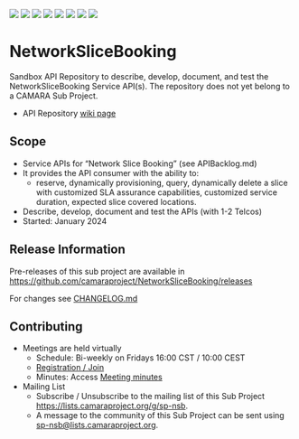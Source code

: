 ﻿<a href="https://github.com/camaraproject/NetworkSliceBooking/commits/" title="Last Commit"><img src="https://img.shields.io/github/last-commit/camaraproject/NetworkSliceBooking?style=plastic"></a>
<a href="https://github.com/camaraproject/NetworkSliceBooking/issues" title="Open Issues"><img src="https://img.shields.io/github/issues/camaraproject/NetworkSliceBooking?style=plastic"></a>
<a href="https://github.com/camaraproject/NetworkSliceBooking/pulls" title="Open Pull Requests"><img src="https://img.shields.io/github/issues-pr/camaraproject/NetworkSliceBooking?style=plastic"></a>
<a href="https://github.com/camaraproject/NetworkSliceBooking/graphs/contributors" title="Contributors"><img src="https://img.shields.io/github/contributors/camaraproject/NetworkSliceBooking?style=plastic"></a>
<a href="https://github.com/camaraproject/NetworkSliceBooking" title="Repo Size"><img src="https://img.shields.io/github/repo-size/camaraproject/NetworkSliceBooking?style=plastic"></a>
<a href="https://github.com/camaraproject/NetworkSliceBooking/blob/main/LICENSE" title="License"><img src="https://img.shields.io/badge/License-Apache%202.0-green.svg?style=plastic"></a>
<a href="https://github.com/camaraproject/NetworkSliceBooking/releases/latest" title="Latest Release"><img src="https://img.shields.io/github/release/camaraproject/NetworkSliceBooking?style=plastic"></a>
<a href="https://github.com/camaraproject/Governance/blob/main/ProjectStructureAndRoles.md" title="Sandbox API Repository"><img src="https://img.shields.io/badge/Sandbox%20API%20Repository-yellow?style=plastic"></a>

# NetworkSliceBooking

Sandbox API Repository to describe, develop, document, and test the NetworkSliceBooking Service API(s). The repository does not yet belong to a CAMARA Sub Project.

* API Repository [wiki page](https://lf-camaraproject.atlassian.net/wiki/x/rDPe)

## Scope
* Service APIs for “Network Slice Booking” (see APIBacklog.md)  
* It provides the API consumer with the ability to:  
  * reserve, dynamically provisioning, query, dynamically delete a slice with customized SLA assurance capabilities, customized service duration, expected slice covered locations. 
* Describe, develop, document and test the APIs (with 1-2 Telcos)  
* Started: January 2024

## Release Information
<!-- Use/uncomment one or multiple the following options -->
Pre-releases of this sub project are available in https://github.com/camaraproject/NetworkSliceBooking/releases
<!-- The latest public release is available here: https://github.com/camaraproject/§repo_name§/releases/latest -->
<!-- For changes see [CHANGELOG.md](https://github.com/camaraproject/§repo_name§/blob/main/CHANGELOG.md) -->
 
For changes see [CHANGELOG.md](https://github.com/camaraproject/NetworkSliceBooking/blob/main/CHANGELOG.md)
## Contributing

* Meetings are held virtually 
    * Schedule: Bi-weekly on Fridays 16:00 CST / 10:00 CEST
    * [Registration / Join](https://zoom-lfx.platform.linuxfoundation.org/meeting/92204181217?password=7ef83098-28d4-417c-95bc-3f0ab7904c8f)
    * Minutes: Access [Meeting minutes](https://wiki.camaraproject.org/display/CAM/NetworkSliceBooking)
* Mailing List
    * Subscribe / Unsubscribe to the mailing list of this Sub Project <https://lists.camaraproject.org/g/sp-nsb>.
    * A message to the community of this Sub Project can be sent using <sp-nsb@lists.camaraproject.org>.
